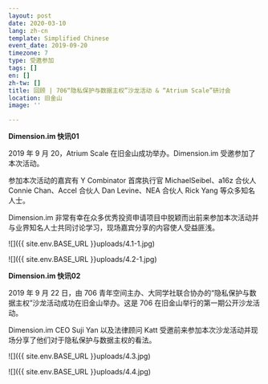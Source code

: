 ```yaml
---
layout: post
date: 2020-03-10
lang: zh-cn
template: Simplified Chinese
event_date: 2019-09-20
timezone: 7
type: 受邀参加
tags: []
en: []
zh-tw: []
title: 回顾 | 706“隐私保护与数据主权”沙龙活动 & “Atrium Scale”研讨会
location: 旧金山
image: ''

---
```

**Dimension.im 快讯01**

2019 年 9 月 20，Atrium Scale 在旧金山成功举办。Dimension.im 受邀参加了本次活动。

参加本次活动的嘉宾有 Y Combinator 首席执行官 MichaelSeibel、a16z 合伙人 Connie Chan、Accel 合伙人 Dan Levine、NEA 合伙人 Rick Yang 等众多知名人士。

Dimension.im 非常有幸在众多优秀投资申请项目中脱颖而出前来参加本次活动并与业界知名人士共同讨论学习，现场嘉宾分享的内容使人受益匪浅。

![]({{ site.env.BASE_URL }}uploads/4.1-1.jpg)

![]({{ site.env.BASE_URL }}uploads/4.2-1.jpg)

**Dimension.im 快讯02**

2019 年 9 月 22 日，由 706 青年空间主办、大同学社联合协办的“隐私保护与数据主权”沙龙活动成功在旧金山举办。这是 706 在旧金山举行的第一期公开沙龙活动。

Dimension.im CEO Suji Yan 以及法律顾问 Katt 受邀前来参加本次沙龙活动并现场分享了他们对于隐私保护与数据主权的看法。

![]({{ site.env.BASE_URL }}uploads/4.3.jpg)

![]({{ site.env.BASE_URL }}uploads/4.4.jpg)